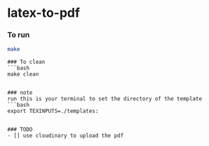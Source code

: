 # latex-to-pdf
### To run
```bash
make
```
```
### To clean
```bash
make clean
```
```

### note
run this is your terminal to set the directory of the template
```bash
export TEXINPUTS=./templates:
```
```

### TODO
- [] use cloudinary to upload the pdf
